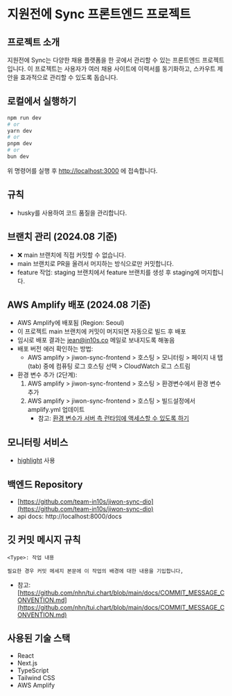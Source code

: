 # 지원전에 Sync 프론트엔드 프로젝트

## 프로젝트 소개

지원전에 Sync는 다양한 채용 플랫폼을 한 곳에서 관리할 수 있는 프론트엔드 프로젝트입니다. 이 프로젝트는 사용자가 여러 채용 사이트에 이력서를 동기화하고, 스카우트 제안을 효과적으로 관리할 수 있도록 돕습니다.

## 로컬에서 실행하기

```bash
npm run dev
# or
yarn dev
# or
pnpm dev
# or
bun dev
```

위 명령어를 실행 후 [http://localhost:3000](http://localhost:3000) 에 접속합니다.

## 규칙

- husky를 사용하여 코드 품질을 관리합니다.

## 브랜치 관리 (2024.08 기준)

- ❌ main 브랜치에 직접 커밋할 수 없습니다.
- main 브랜치로 PR을 올려서 머지하는 방식으로만 커밋합니다.
- feature 작업: staging 브랜치에서 feature 브랜치를 생성 후 staging에 머지합니다.

## AWS Amplify 배포 (2024.08 기준)

- AWS Amplify에 배포됨 (Region: Seoul)
- 이 프로젝트 main 브랜치에 커밋이 머지되면 자동으로 빌드 후 배포
- 임시로 배포 결과는 jean@in10s.co 메일로 보내지도록 해놓음
- 배포 버전 에러 확인하는 방법:
  - AWS amplify > jiwon-sync-frontend > 호스팅 > 모니터링 > 페이지 내 탭(tab) 중에 컴퓨팅 로그 호스팅 선택 > CloudWatch 로그 스트림
- 환경 변수 추가 (2단계):
  1. AWS amplify > jiwon-sync-frontend > 호스팅 > 환경변수에서 환경 변수 추가
  2. AWS amplify > jiwon-sync-frontend > 호스팅 > 빌드설정에서 amplify.yml 업데이트
     - 참고: [환경 변수가 서버 측 런타임에 액세스할 수 있도록 하기](https://docs.aws.amazon.com/ko_kr/amplify/latest/userguide/ssr-environment-variables.html)

## 모니터링 서비스

- [highlight](https://www.highlight.io/) 사용

## 백엔드 Repository

- [https://github.com/team-in10s/jiwon-sync-dio](https://github.com/team-in10s/jiwon-sync-dio)
- api docs: http://localhost:8000/docs

## 깃 커밋 메시지 규칙

```
<Type>: 작업 내용

필요한 경우 커밋 메세지 본문에 이 작업의 배경에 대한 내용을 기입합니다,
```

- 참고: [https://github.com/nhn/tui.chart/blob/main/docs/COMMIT_MESSAGE_CONVENTION.md](https://github.com/nhn/tui.chart/blob/main/docs/COMMIT_MESSAGE_CONVENTION.md)

## 사용된 기술 스택

- React
- Next.js
- TypeScript
- Tailwind CSS
- AWS Amplify
